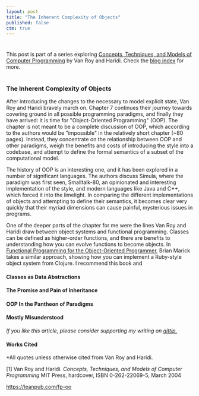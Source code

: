```yaml
---
layout: post
title: "The Inherent Complexity of Objects"
published: false
ctm: true
---
```

# 

<div class="lead">This post is part of a series exploring <a href="http://www.info.ucl.ac.be/~pvr/book.html">Concepts, Techniques, and Models of Computer Programming</a> by Van Roy and Haridi. Check the <a href="/">blog index</a> for more.</div>

# 
### The Inherent Complexity of Objects

After introducing the changes to the necessary to model explicit state, Van Roy and Haridi bravely march on. Chapter 7 continues their journey towards covering ground in all possible programming paradigms, and finally they have arrived: it is time for "Object-Oriented Programming" (OOP). The chapter is not meant to be a complete discussion of OOP, which according to the authors would be "impossible" in the relatively short chapter (~80 pages). Instead, they concentrate on the relationship between OOP and other paradigms, weigh the benefits and costs of introducing the style into a codebase, and attempt to define the formal semantics of a subset of the computational model.

The history of OOP is an interesting one, and it has been explored in a number of significant languages. The authors discuss Simula, where the paradigm was first seen, Smalltalk-80, an opinionated and interesting implementation of the style, and modern languages like Java and C++, which forced it into the limelight. In comparing the different implementations of objects and attempting to define their semantics, it becomes clear very quickly that their myriad dimensions can cause painful, mysterious issues in programs.

One of the deeper parts of the chapter for me were the lines Van Roy and Haridi draw between object systems and functional programming. Classes can be defined as higher-order functions, and there are benefits to understanding how you can evolve functions to become objects. In <a href="https://leanpub.com/fp-oo">Functional Programming for the Object-Oriented Programmer</a>, Brian Marick takes a similar approach, showing how you can implement a Ruby-style object system from Clojure. I recommend this book and 

#### Classes as Data Abstractions

#### The Promise and Pain of Inheritance

#### OOP In the Pantheon of Paradigms

#### Mostly Misunderstood

*If you like this article, please consider supporting my writing on <a href="https://www.gittip.com/mrb_bk/">gittip.</a>*

#### Works Cited

*All quotes unless otherwise cited from Van Roy and Haridi.

<a id="bib1">[1]</a> Van Roy and Haridi. *Concepts, Techniques, and Models of Computer Programming* MIT Press, hardcover, ISBN 0-262-22069-5, March 2004

https://leanpub.com/fp-oo
